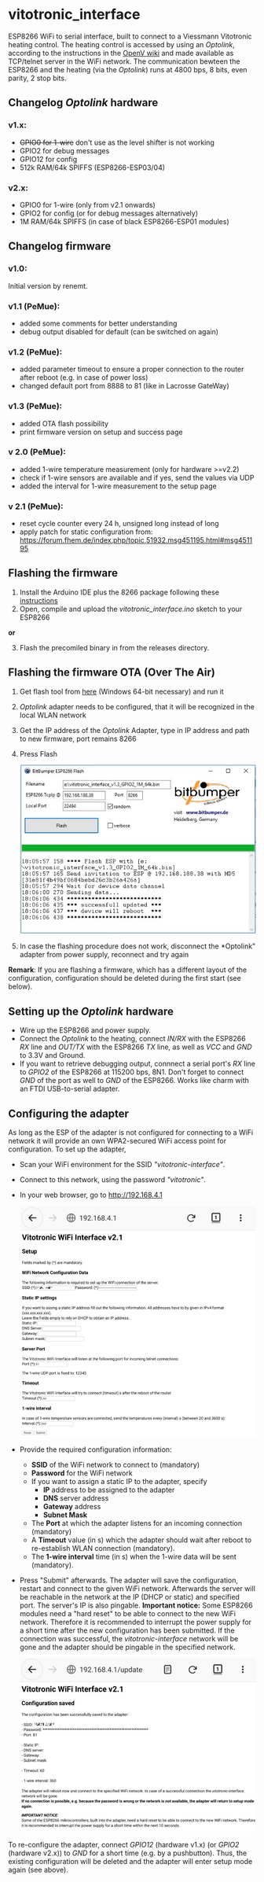 # vitotronic_interface

ESP8266 WiFi to serial interface, built to connect to a Viessmann Vitotronic heating control. The heating control is accessed by using an *Optolink*, according to the instructions in the [OpenV wiki](https://github.com/openv/openv/wiki/Adapter-Eigenbau) and made available as TCP/telnet server in the WiFi network. The communication bewteen the ESP8266 and the heating (via the *Optolink*) runs at 4800 bps, 8 bits, even parity, 2 stop bits.

## Changelog *Optolink* hardware
### v1.x:
 - ~~GPIO0 for 1-wire~~ don't use as the level shifter is not working
 - GPIO2 for debug messages
 - GPIO12 for config
 - 512k RAM/64k SPIFFS (ESP8266-ESP03/04)
### v2.x:
 - GPIO0 for 1-wire (only from v2.1 onwards)
 - GPIO2 for config (or for debug messages alternatively)
 - 1M RAM/64k SPIFFS (in case of black ESP8266-ESP01 modules)

## Changelog firmware
### v1.0:
Initial version by renemt.

### v1.1 (PeMue):
- added some comments for better understanding
- debug output disabled for default (can be switched on again)

### v1.2 (PeMue):
- added parameter timeout to ensure a proper connection to the router after reboot (e.g. in case of power loss)
- changed default port from 8888 to 81 (like in Lacrosse GateWay)

### v1.3 (PeMue):
- added OTA flash possibility
- print firmware version on setup and success page

### v 2.0 (PeMue):
- added 1-wire temperature measurement (only for hardware >=v2.2)
- check if 1-wire sensors are available and if yes, send the values via UDP
- added the interval for 1-wire measurement to the setup page

### v 2.1 (PeMue):
- reset cycle counter every 24 h, unsigned long instead of long
- apply patch for static configuration from: https://forum.fhem.de/index.php/topic,51932.msg451195.html#msg451195

## Flashing the firmware
1. Install the Arduino IDE plus the 8266 package following these [instructions](https://github.com/esp8266/Arduino#installing-with-boards-manager)
2. Open, compile and upload the *vitotronic_interface.ino* sketch to your ESP8266

**or**

3. Flash the precomiled binary in from the releases directory.

## Flashing the firmware OTA (**O**ver **T**he **A**ir)
1. Get flash tool from [here](https://1st.bitbumper.de/ota-firmware-update-tool-for-esp8266/) (Windows 64-bit necessary) and run it
2. *Optolink* adapter needs to be configured, that it will be recognized in the local WLAN network
3. Get the IP address of the *Optolink* Adapter, type in IP address and path to new firmware, port remains 8266
4. Press Flash

   ![picture](pic/vitotronic-interface_OTA-pic01.jpg)

5. In case the flashing procedure does not work, disconnect the *Optolink" adapter from power supply, reconnect and try again

**Remark**: If you are flashing a firmware, which has a different layout of the configuration, configuration should be deleted during the first start (see below).

## Setting up the *Optolink* hardware
* Wire up the ESP8266 and power supply.
* Connect the *Optolink* to the heating, connect *IN/RX* with the ESP8266 *RX* line and *OUT/TX* with the ESP8266 *TX* line, as well as *VCC* and *GND* to 3.3V and Ground.
* If you want to retrieve debugging output, connnect a serial port's *RX* line to *GPIO2* of the ESP8266 at 115200 bps, 8N1. Don't forget to connect *GND* of the port as well to *GND* of the ESP8266. Works like charm with an FTDI USB-to-serial adapter.

## Configuring the adapter
As long as the ESP of the adapter is not configured for connecting to a WiFi network it will provide an own WPA2-secured WiFi access point for configuration. To set up the adapter,
* Scan your WiFi environment for the SSID *"vitotronic-interface"*.
* Connect to this network, using the password *"vitotronic"*.
* In your web browser, go to http://192.168.4.1

    ![picture](pic/vitotronic_interface_v2.1-pic01.jpg)

* Provide the required configuration information:
  * **SSID** of the WiFi network to connect to (mandatory)
  * **Password** for the WiFi network
  * If you want to assign a static IP to the adapter, specify
    * **IP** address to be assigned to the adapter
    * **DNS** server address
    * **Gateway** address
    * **Subnet Mask**
  * The **Port** at which the adapter listens for an incoming connection (mandatory)
  * A **Timeout** value (in s) which the adapter should wait after reboot to re-establish WLAN connection (mandatory).
  * The **1-wire interval** time (in s) when the 1-wire data will be sent (mandatory).
* Press "Submit" afterwards. The adapter will save the configuration, restart and connect to the given WiFi network. Afterwards the server will be reachable in the network at the IP (DHCP or static) and specified port. The server's IP is also pingable.
**Important notice:** Some ESP8266 modules need a "hard reset" to be able to connect to the new WiFi network. Therefore it is recommended to interrupt the power supply for a short time after the new configuration has been submitted. If the connection was successful, the *vitotronic-interface* network will be gone and the adapter should be pingable in the specified network.

    ![picture](pic/vitotronic_interface_v2.1-pic02.jpg)

To re-configure the adapter, connect *GPIO12* (hardware v1.x) (or *GPIO2* (hardware v2.x)) to *GND* for a short time (e.g. by a pushbutton). Thus, the existing configuration will be deleted and the adapter will enter setup mode again (see above).
